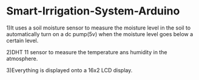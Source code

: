 # Smart-Irrigation-System-Arduino

1)It uses a soil moisture sensor to measure the moisture level in the soil to automatically turn on a dc pump(5v) when the moisture level goes below a certain level.

2)DHT 11 sensor to measure the temperature ans humidity in the atmosphere.

3)Everything is displayed onto a 16x2 LCD display.
